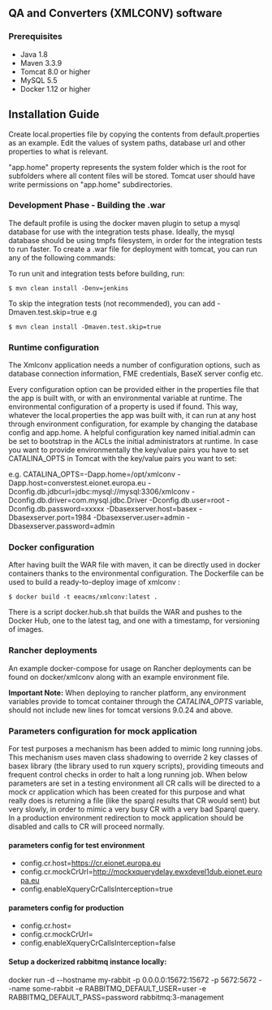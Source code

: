 ## QA and Converters (XMLCONV) software

### Prerequisites

* Java 1.8
* Maven 3.3.9
* Tomcat 8.0 or higher
* MySQL 5.5
* Docker 1.12 or higher

## Installation Guide

Create local.properties file by copying the contents from default.properties as an example.
Edit the values of system paths, database url and other properties to what is relevant.

"app.home" property represents the system folder which is the root for subfolders where all content files will be stored.
Tomcat user should have write permissions on "app.home" subdirectories.
    
### Development Phase - Building the .war

The default profile is using the docker maven plugin to setup a mysql database for use with the integration tests phase.
Ideally, the mysql database should be using tmpfs filesystem, in order for the integration tests to run faster.
To create a .war file for deployment with tomcat, you can run any of the following commands:

To run unit and integration tests before building, run:

    $ mvn clean install -Denv=jenkins

To skip the integration tests (not recommended), you can add -Dmaven.test.skip=true e.g

    $ mvn clean install -Dmaven.test.skip=true

### Runtime configuration

The Xmlconv application needs a number of configuration options, such as database connection information, FME credentials, BaseX server config etc.

Every configuration option can be provided either in the properties file that the app is built with, or with an environmental variable at runtime. 
The environmental configuration of a property is used if found. 
This way, whatever the local.properties the app was built with, it can run at any host through environment configuration, for example by changing the database config and app.home.
A helpful configuration key named initial.admin can be set to bootstrap in the ACLs the initial administrators at runtime. 
In case you want to provide environmentally the key/value pairs you have to set CATALINA_OPTS in Tomcat with the key/value pairs you want to set:

e.g. CATALINA_OPTS=-Dapp.home=/opt/xmlconv -Dapp.host=converstest.eionet.europa.eu -Dconfig.db.jdbcurl=jdbc:mysql://mysql:3306/xmlconv -Dconfig.db.driver=com.mysql.jdbc.Driver -Dconfig.db.user=root -Dconfig.db.password=xxxxx -Dbasexserver.host=basex -Dbasexserver.port=1984 -Dbasexserver.user=admin -Dbasexserver.password=admin

### Docker configuration

After having built the WAR file with maven, it can be directly used in docker containers thanks to the environmental configuration. The Dockerfile can be used to build a ready-to-deploy image of xmlconv :

    $ docker build -t eeacms/xmlconv:latest .

There is a script docker.hub.sh that builds the WAR and pushes to the Docker Hub, one to the latest tag, and one with a timestamp, for versioning of images.

### Rancher deployments

An example docker-compose for usage on Rancher deployments can be found on docker/xmlconv along with an example environment file.

**Important Note:**
When deploying to rancher platform, any environment variables provide to tomcat container through the *CATALINA_OPTS* variable, should not include new lines for
tomcat versions 9.0.24 and above. 

### Parameters configuration for mock application
For test purposes a mechanism has been added to mimic long running jobs. This mechanism uses maven class shadowing to override 2 key classes of 
basex library (the library used to run xquery scripts), providing timeouts and frequent control checks in order to halt a long running job. When 
below parameters are set in a testing environment all CR calls will be directed to a mock cr application which has been created for this purpose 
and what really does is returning a file (like the sparql results that CR would sent) but very slowly, in order to mimic a very busy CR with a 
very bad Sparql query. In a production environment redirection to mock application should be disabled and calls to CR will proceed normally.

#### parameters config for test environment
* config.cr.host=https://cr.eionet.europa.eu
* config.cr.mockCrUrl=http://mockxquerydelay.ewxdevel1dub.eionet.europa.eu
* config.enableXqueryCrCallsInterception=true

#### parameters config for production
* config.cr.host=
* config.cr.mockCrUrl=
* config.enableXqueryCrCallsInterception=false



#### Setup a dockerized rabbitmq instance locally:
docker run -d --hostname my-rabbit -p 0.0.0.0:15672:15672 -p 5672:5672 --name some-rabbit -e RABBITMQ_DEFAULT_USER=user -e RABBITMQ_DEFAULT_PASS=password rabbitmq:3-management